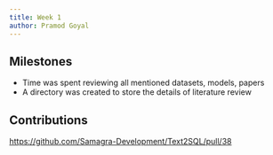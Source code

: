 ```yaml
---
title: Week 1
author: Pramod Goyal 
---
```


## Milestones
- Time was spent reviewing all mentioned datasets, models, papers
- A directory was created to store the details of literature review
<!-- - [ ] Give the description about Milestone 3 -->
<!-- - [ ] Give the description about Milestone 4 -->

<!-- ## Screenshots / Videos  -->

## Contributions
https://github.com/Samagra-Development/Text2SQL/pull/38
<!-- ## Learnings -->
